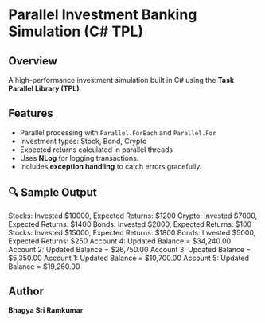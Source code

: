 # Parallel Investment Banking Simulation (C# TPL)

## Overview
A high-performance investment simulation built in C# using the **Task Parallel Library (TPL)**.

## Features

- Parallel processing with `Parallel.ForEach` and  `Parallel.For`
- Investment types: Stock, Bond, Crypto
- Expected returns calculated in parallel threads
- Uses **NLog** for logging transactions.
- Includes **exception handling** to catch errors gracefully.

## 🔍 Sample Output
Stocks: Invested $10000, Expected Returns: $1200
Crypto: Invested $7000, Expected Returns: $1400
Bonds: Invested $2000, Expected Returns: $100
Stocks: Invested $15000, Expected Returns: $1800
Bonds: Invested $5000, Expected Returns: $250
Account 4: Updated Balance = $34,240.00
Account 2: Updated Balance = $26,750.00
Account 3: Updated Balance = $5,350.00
Account 1: Updated Balance = $10,700.00
Account 5: Updated Balance = $19,260.00

## Author 
**Bhagya Sri Ramkumar**